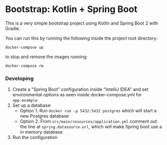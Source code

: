 # Bootstrap: Kotlin + Spring Boot

This is a very simple bootstrap project using Kotlin and Spring Boot 2 with Gradle.

You can run this by running the following inside the project root directory:

`docker-compose up` 

to stop and remove the images running:

`docker-compose rm`

### Developing

1. Create a "Spring Boot" configuration inside "IntelliJ IDEA" and set environmental options as seen inside docker-compose.yml for `app.example`
2. Set up a database:
    * Option 1. Run `docker run -p 5432:5432 postgres` which will start a new Postgres database
    * Option 2. From `src/main/resources/application.yml` comment out the line at `spring.datasource.url`, which will make Spring boot use a in memory database
3. Run the configuration
